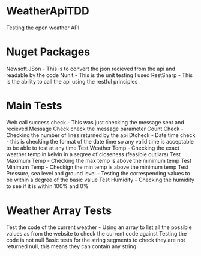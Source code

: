 # WeatherApiTDD
Testing the open weather API

# Nuget Packages
Newsoft.JSon - This is to convert the json recieved from the api and readable by the code
Nunit - This is the unit testing I used
RestSharp - This is the ability to call the api using the restful principles
# Main Tests
Web call success check - This was just checking the message sent and recieved
Message Check check the message parameter
Count Check - Checking the number of lines returned by the api
Dtcheck - Date time check - this is checking the format of the date time so any valid time is acceptable to be able to test at any time
Test Weather Temp - Checking the exact weather temp in kelvin in a segree of closeness (feasible outliars)
Test Maximum Temp - Checking the max temp is above the minimum temp
Test Minimum Temp - Checkign the min temp is above the minimum temp
Test Pressure, sea level and ground level - Testing the correspending values to be within a degree of the basic value
Test Humidity - Checking the humidity to see if it is within 100% and 0%
# Weather Array Tests
Test the code of the current weather - Using an array to list all the possible values as from the website to check the current code against
Testing the code is not null
Basic tests for the string segments to check they are not returned null, this means they can contain any string
